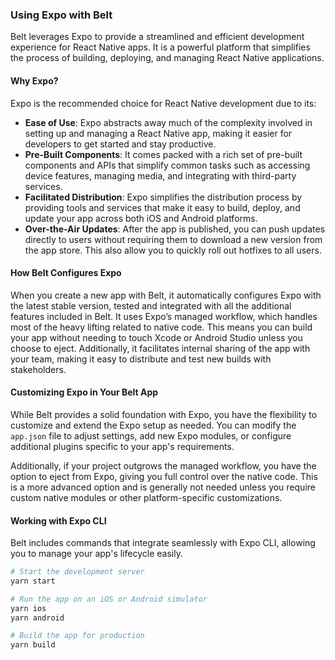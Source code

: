 ### Using Expo with Belt

Belt leverages Expo to provide a streamlined and efficient development experience for React Native apps. It is a powerful platform that simplifies the process of building, deploying, and managing React Native applications.

#### Why Expo?

Expo is the recommended choice for React Native development due to its:

- **Ease of Use**: Expo abstracts away much of the complexity involved in setting up and managing a React Native app, making it easier for developers to get started and stay productive.
- **Pre-Built Components**: It comes packed with a rich set of pre-built components and APIs that simplify common tasks such as accessing device features, managing media, and integrating with third-party services.
- **Facilitated Distribution**: Expo simplifies the distribution process by providing tools and services that make it easy to build, deploy, and update your app across both iOS and Android platforms.
- **Over-the-Air Updates**: After the app is published, you can push updates directly to users without requiring them to download a new version from the app store. This also allow you to quickly roll out hotfixes to all users.

#### How Belt Configures Expo

When you create a new app with Belt, it automatically configures Expo with the latest stable version, tested and integrated with all the additional features included in Belt. It uses Expo’s managed workflow, which handles most of the heavy lifting related to native code. This means you can build your app without needing to touch Xcode or Android Studio unless you choose to eject. Additionally, it facilitates internal sharing of the app with your team, making it easy to distribute and test new builds with stakeholders.

#### Customizing Expo in Your Belt App

While Belt provides a solid foundation with Expo, you have the flexibility to customize and extend the Expo setup as needed. You can modify the `app.json` file to adjust settings, add new Expo modules, or configure additional plugins specific to your app's requirements.

Additionally, if your project outgrows the managed workflow, you have the option to eject from Expo, giving you full control over the native code. This is a more advanced option and is generally not needed unless you require custom native modules or other platform-specific customizations.

#### Working with Expo CLI

Belt includes commands that integrate seamlessly with Expo CLI, allowing you to manage your app's lifecycle easily. 

```bash
# Start the development server
yarn start

# Run the app on an iOS or Android simulator
yarn ios
yarn android

# Build the app for production
yarn build
```
